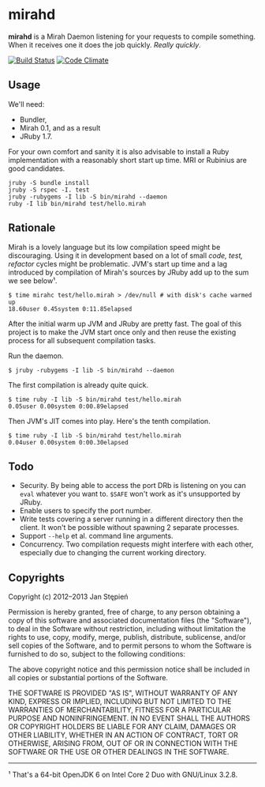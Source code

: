 mirahd
======

**mirahd** is a Mirah Daemon listening for your requests to compile something.
When it receives one it does the job quickly. _Really quickly_.

[![Build Status](https://secure.travis-ci.org/jstepien/mirahd.png?branch=master)](http://travis-ci.org/jstepien/mirahd)
[![Code Climate](https://codeclimate.com/github/jstepien/mirahd.png)](https://codeclimate.com/github/jstepien/mirahd)

Usage
-----

We'll need:

  * Bundler,
  * Mirah 0.1, and as a result
  * JRuby 1.7.

For your own comfort and sanity it is also advisable to install a Ruby
implementation with a reasonably short start up time. MRI or Rubinius
are good candidates.

    jruby -S bundle install
    jruby -S rspec -I. test
    jruby -rubygems -I lib -S bin/mirahd --daemon
    ruby -I lib bin/mirahd test/hello.mirah

Rationale
---------

Mirah is a lovely language but its low compilation speed might be discouraging.
Using it in development based on a lot of small _code, test, refactor_ cycles
might be problematic. JVM's start up time and a lag introduced by compilation
of Mirah's sources by JRuby add up to the sum we see below¹.

    $ time mirahc test/hello.mirah > /dev/null # with disk's cache warmed up
    18.60user 0.45system 0:11.85elapsed

After the initial warm up JVM and JRuby are pretty fast. The goal of this
project is to make the JVM start once only and then reuse the existing process
for all subsequent compilation tasks.

Run the daemon.

    $ jruby -rubygems -I lib -S bin/mirahd --daemon

The first compilation is already quite quick.

    $ time ruby -I lib -S bin/mirahd test/hello.mirah
    0.05user 0.00system 0:00.89elapsed

Then JVM's JIT comes into play. Here's the tenth compilation.

    $ time ruby -I lib -S bin/mirahd test/hello.mirah
    0.04user 0.00system 0:00.30elapsed

Todo
----

  * Security. By being able to access the port DRb is listening on you
    can `eval` whatever you want to. `$SAFE` won't work as it's unsupported
    by JRuby.
  * Enable users to specify the port number.
  * Write tests covering a server running in a different directory then the
    client. It won't be possible without spawning 2 separate processes.
  * Support `--help` et al. command line arguments.
  * Concurrency. Two compilation requests might interfere with each other,
    especially due to changing the current working directory.

Copyrights
----------

Copyright (c) 2012–2013 Jan Stępień

Permission is hereby granted, free of charge, to any person obtaining
a copy of this software and associated documentation files (the
"Software"), to deal in the Software without restriction, including
without limitation the rights to use, copy, modify, merge, publish,
distribute, sublicense, and/or sell copies of the Software, and to
permit persons to whom the Software is furnished to do so, subject to
the following conditions:

The above copyright notice and this permission notice shall be
included in all copies or substantial portions of the Software.

THE SOFTWARE IS PROVIDED "AS IS", WITHOUT WARRANTY OF ANY KIND,
EXPRESS OR IMPLIED, INCLUDING BUT NOT LIMITED TO THE WARRANTIES OF
MERCHANTABILITY, FITNESS FOR A PARTICULAR PURPOSE AND
NONINFRINGEMENT. IN NO EVENT SHALL THE AUTHORS OR COPYRIGHT HOLDERS BE
LIABLE FOR ANY CLAIM, DAMAGES OR OTHER LIABILITY, WHETHER IN AN ACTION
OF CONTRACT, TORT OR OTHERWISE, ARISING FROM, OUT OF OR IN CONNECTION
WITH THE SOFTWARE OR THE USE OR OTHER DEALINGS IN THE SOFTWARE.

___
¹ That's a 64-bit OpenJDK 6 on Intel Core 2 Duo with GNU/Linux 3.2.8.
